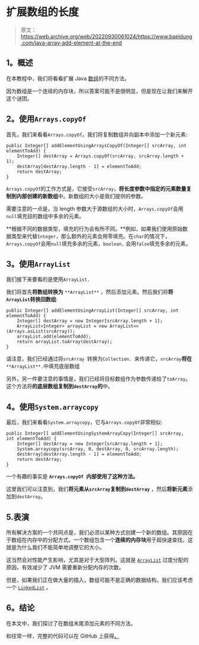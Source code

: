 # 扩展数组的长度

> 原文：<https://web.archive.org/web/20220930061024/https://www.baeldung.com/java-array-add-element-at-the-end>

## **1。概述**

在本教程中，我们将看看扩展 Java [数组](/web/20221126222844/https://www.baeldung.com/java-arrays-guide)的不同方法。

因为数组是一个连续的内存块，所以答案可能不是很明显，但是现在让我们来解开这个谜团。

## **2。使用`Arrays.copyOf`**

首先，我们来看看`Arrays.copyOf`。我们将复制数组并向副本中添加一个新元素:

```
public Integer[] addElementUsingArraysCopyOf(Integer[] srcArray, int elementToAdd) {
    Integer[] destArray = Arrays.copyOf(srcArray, srcArray.length + 1);
    destArray[destArray.length - 1] = elementToAdd;
    return destArray;
}
```

`Arrays.copyOf`的工作方式是，它接受`srcArray`，**将长度参数中指定的元素数量复制到内部创建的新数组**中。新数组的大小是我们提供的参数。

需要注意的一点是，当 length 参数大于源数组的大小时，`Arrays.copyOf`会用`null`填充目的数组中多余的元素。

**根据不同的数据类型，填充的行为会有所不同。**例如，如果我们使用原始数据类型来代替`Integer`，那么额外的元素会用零填充。在`char`的情况下，`Arrays.copyOf`会用`null`填充多余的元素，`boolean,` 会用`false`填充多余的元素。

## **3。使用`ArrayList`**

我们接下来要看的是使用`ArrayList.`

我们将首先**将数组转换为** `**ArrayList**` ，然后添加元素。然后我们将**将`ArrayList`转换回数组**:

```
public Integer[] addElementUsingArrayList(Integer[] srcArray, int elementToAdd) {
    Integer[] destArray = new Integer[srcArray.length + 1];
    ArrayList<Integer> arrayList = new ArrayList<>(Arrays.asList(srcArray));
    arrayList.add(elementToAdd);
    return arrayList.toArray(destArray);
}
```

请注意，我们已经通过将`srcArray `转换为`Collection. `来传递它，`srcArray`**将在** `**ArrayList**.`中填充底层数组

另外，另一件要注意的事情是，我们已经将目标数组作为参数传递给了`toArray`。这个方法将**的底层数组复制到`destArray`的**中。

## **4。使用`System.arraycopy`**

最后，我们来看看`System.arraycopy`，它与`Arrays.copyOf`非常相似:

```
public Integer[] addElementUsingSystemArrayCopy(Integer[] srcArray, int elementToAdd) {
    Integer[] destArray = new Integer[srcArray.length + 1];
    System.arraycopy(srcArray, 0, destArray, 0, srcArray.length);
    destArray[destArray.length - 1] = elementToAdd;
    return destArray;
}
```

一个有趣的事实是 **`Arrays.copyOf `内部使用了这种方法。**

这里我们可以注意到，我们**将元素从`srcArray`复制到`destArray`** ，然后**将新元素**添加到`destArray`。

## 5.表演

所有解决方案的一个共同点是，我们必须以某种方式创建一个新的数组。其原因在于数组在内存中的分配方式。一个数组包含一个**连续的内存块**用于超快速查找，这就是为什么我们不能简单地调整它的大小。

这当然会对性能产生影响，尤其是对于大型阵列。这就是 [`ArrayList`](/web/20221126222844/https://www.baeldung.com/java-arraylist) 过度分配的原因，有效减少了 JVM 需要重新分配内存的次数。

但是，如果我们正在做大量的插入，数组可能不是正确的数据结构，我们应该考虑一个 [`LinkedList`](/web/20221126222844/https://www.baeldung.com/java-linkedlist) 。

## **6。结论**

在本文中，我们探讨了在数组末尾添加元素的不同方法。

和往常一样，完整的代码可以在 GitHub 上获得[。](https://web.archive.org/web/20221126222844/https://github.com/eugenp/tutorials/tree/master/core-java-modules/core-java-arrays-operations-basic)